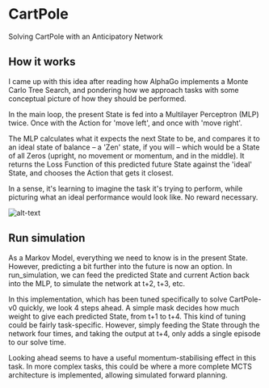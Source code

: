 # CartPole
Solving CartPole with an Anticipatory Network

## How it works
I came up with this idea after reading how AlphaGo implements a Monte Carlo Tree Search, and pondering how we approach tasks with some conceptual picture of how they should be performed.

In the main loop, the present State is fed into a Multilayer Perceptron (MLP) twice. Once with the Action for 'move left', and once with 'move right'.

The MLP calculates what it expects the next State to be, and compares it to an ideal state of balance – a 'Zen' state, if you will – which would be a State of all Zeros (upright, no movement or momentum, and in the middle). It returns the Loss Function of this predicted future State against the 'ideal' State, and chooses the Action that gets it closest.

In a sense, it's learning to imagine the task it's trying to perform, while picturing what an ideal performance would look like. No reward necessary.

![alt-text](https://i.imgur.com/UI3nbsg.png)

## Run simulation
As a Markov Model, everything we need to know is in the present State. However, predicting a bit further into the future is now an option. In run_simulation, we can feed the predicted State and current Action back into the MLP, to simulate the network at t+2, t+3, etc.

In this implementation, which has been tuned specifically to solve CartPole-v0 quickly, we look 4 steps ahead. A simple mask decides how much weight to give each predicted State, from t+1 to t+4. This kind of tuning could be fairly task-specific. However, simply feeding the State through the network four times, and taking the output at t+4, only adds a single episode to our solve time.

Looking ahead seems to have a useful momentum-stabilising effect in this task. In more complex tasks, this could be where a more complete MCTS architecture is implemented, allowing simulated forward planning.
